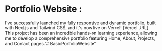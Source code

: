 # Portfolio Website : 


I've successfully launched my fully responsive and dynamic portfolio, built with Next.js and Tailwind CSS, and it's now live on Vercel! [Vercel URL]. This project has been an incredible hands-on learning experience, allowing me to develop a comprehensive portfolio featuring Home, About, Projects, and Contact pages."# BasicPortfolioWebsite" 
